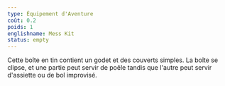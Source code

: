 ```yaml
---
type: Équipement d'Aventure
coût: 0.2
poids: 1
englishname: Mess Kit
status: empty
---
```

Cette boîte en tin contient un godet et des couverts simples. La boîte se clipse, et une partie peut servir de poêle tandis que l'autre peut servir d'assiette ou de bol improvisé.